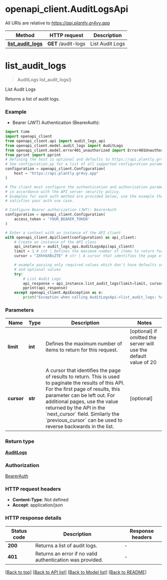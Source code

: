 # openapi_client.AuditLogsApi

All URIs are relative to *https://api.plantly.gr4vy.app*

Method | HTTP request | Description
------------- | ------------- | -------------
[**list_audit_logs**](AuditLogsApi.md#list_audit_logs) | **GET** /audit-logs | List Audit Logs


# **list_audit_logs**
> AuditLogs list_audit_logs()

List Audit Logs

Returns a list of audit logs.

### Example

* Bearer (JWT) Authentication (BearerAuth):

```python
import time
import openapi_client
from openapi_client.api import audit_logs_api
from openapi_client.model.audit_logs import AuditLogs
from openapi_client.model.error401_unauthorized import Error401Unauthorized
from pprint import pprint
# Defining the host is optional and defaults to https://api.plantly.gr4vy.app
# See configuration.py for a list of all supported configuration parameters.
configuration = openapi_client.Configuration(
    host = "https://api.plantly.gr4vy.app"
)

# The client must configure the authentication and authorization parameters
# in accordance with the API server security policy.
# Examples for each auth method are provided below, use the example that
# satisfies your auth use case.

# Configure Bearer authorization (JWT): BearerAuth
configuration = openapi_client.Configuration(
    access_token = 'YOUR_BEARER_TOKEN'
)

# Enter a context with an instance of the API client
with openapi_client.ApiClient(configuration) as api_client:
    # Create an instance of the API class
    api_instance = audit_logs_api.AuditLogsApi(api_client)
    limit = 1 # int | Defines the maximum number of items to return for this request. (optional) if omitted the server will use the default value of 20
    cursor = "ZXhhbXBsZTE" # str | A cursor that identifies the page of results to return. This is used to paginate the results of this API.  For the first page of results, this parameter can be left out. For additional pages, use the value returned by the API in the `next_cursor` field. Similarly the `previous_cursor` can be used to reverse backwards in the list. (optional)

    # example passing only required values which don't have defaults set
    # and optional values
    try:
        # List Audit Logs
        api_response = api_instance.list_audit_logs(limit=limit, cursor=cursor)
        pprint(api_response)
    except openapi_client.ApiException as e:
        print("Exception when calling AuditLogsApi->list_audit_logs: %s\n" % e)
```


### Parameters

Name | Type | Description  | Notes
------------- | ------------- | ------------- | -------------
 **limit** | **int**| Defines the maximum number of items to return for this request. | [optional] if omitted the server will use the default value of 20
 **cursor** | **str**| A cursor that identifies the page of results to return. This is used to paginate the results of this API.  For the first page of results, this parameter can be left out. For additional pages, use the value returned by the API in the &#x60;next_cursor&#x60; field. Similarly the &#x60;previous_cursor&#x60; can be used to reverse backwards in the list. | [optional]

### Return type

[**AuditLogs**](AuditLogs.md)

### Authorization

[BearerAuth](../README.md#BearerAuth)

### HTTP request headers

 - **Content-Type**: Not defined
 - **Accept**: application/json


### HTTP response details

| Status code | Description | Response headers |
|-------------|-------------|------------------|
**200** | Returns a list of audit logs. |  -  |
**401** | Returns an error if no valid authentication was provided. |  -  |

[[Back to top]](#) [[Back to API list]](../README.md#documentation-for-api-endpoints) [[Back to Model list]](../README.md#documentation-for-models) [[Back to README]](../README.md)

